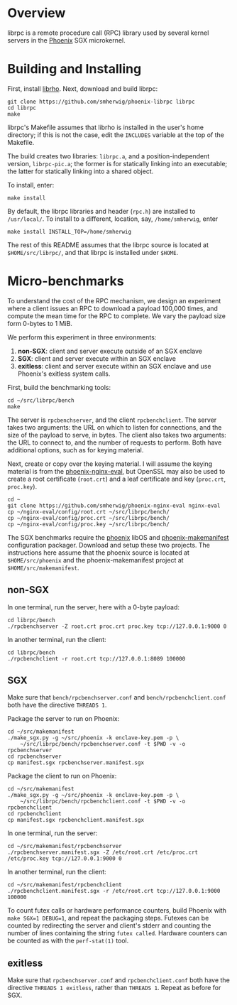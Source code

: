 Overview 
========

librpc is a remote procedure call (RPC) library used by several kernel servers
in the [Phoenix](https://github.com/smherwig/phoenix) SGX microkernel.


Building and Installing
=======================

First, install [librho](https://github.com/smherwig/librho).
Next, download and build librpc:

```
git clone https://github.com/smherwig/phoenix-librpc librpc
cd librpc
make
```

librpc's Makefile assumes that librho is installed in the user's home
directory; if this is not the case, edit the `INCLUDES` variable at the top of
the Makefile.

The build creates two libraries: `librpc.a`, and a position-independent
version, `librpc-pic.a`; the former is for statically linking into an
executable; the latter for statically linking into a shared object.


To install, enter:

```
make install
```

By default, the librpc libraries and header (`rpc.h`) are installed to `/usr/local/`.
To install to a different, location, say, `/home/smherwig`, enter

```
make install INSTALL_TOP=/home/smherwig
```

The rest of this README assumes that the librpc source is located at
`$HOME/src/librpc/`, and that librpc is installed under `$HOME`.


Micro-benchmarks
================

To understand the cost of the RPC mechanism, we design an experiment where a
client issues an RPC to download a payload 100,000 times, and compute the mean
time for the RPC to complete.  We vary the payload size form 0-bytes to 1 MiB.

We perform this experiment in three environments:
1. **non-SGX**: client and server execute outside of an SGX enclave
2. **SGX**: client and server execute within an SGX enclave
3. **exitless**: client and server execute within an SGX enclave and use Phoenix's exitless system calls. 


First, build the benchmarking tools:

```
cd ~/src/librpc/bench
make
```

The server is `rpcbenchserver`, and the client `rpcbenchclient`.
The server takes two arguments: the URL on which to listen for connections, and
the size of the payload to serve, in bytes.  The client also takes two
arguments: the URL to connect to, and the number of requests to perform.  Both
have additional options, such as for keying material.

Next, create or copy over the keying material.  I will assume the keying
material is from the
[phoenix-nginx-eval](https://github.com/smherwig/phoenix-nginx-eval), but
OpenSSL may also be used to create a root certificate (`root.crt`) and a leaf
certificate and key (`proc.crt`, `proc.key`).

```
cd ~
git clone https://github.com/smherwig/phoenix-nginx-eval nginx-eval
cp ~/nginx-eval/config/root.crt ~/src/librpc/bench/
cp ~/nginx-eval/config/proc.crt ~/src/librpc/bench/
cp ~/nginx-eval/config/proc.key ~/src/librpc/bench/
```


The SGX benchmarks require the [phoenix](https://github.com/smherwig/phoenix)
libOS and
[phoenix-makemanifest](https://github.com/smherwig/phoenix-makemanifest)
configuration packager. Download and setup these two projects.  The
instructions here assume that the phoenix source is located at `$HOME/src/phoenix`
and the phoenix-makemanifest project at `$HOME/src/makemanifest`.


non-SGX
-------

In one terminal, run the server, here with a 0-byte payload:

```
cd librpc/bench
./rpcbenchserver -Z root.crt proc.crt proc.key tcp://127.0.0.1:9000 0
```

In another terminal, run the client:

```
cd librpc/bench
./rpcbenchclient -r root.crt tcp://127.0.0.1:8089 100000
```


SGX
---

Make sure that `bench/rpcbenchserver.conf` and `bench/rpcbenchclient.conf` both
have the directive `THREADS 1`.  


Package the server to run on Phoenix:

```
cd ~/src/makemanifest
./make_sgx.py -g ~/src/phoenix -k enclave-key.pem -p \
    ~/src/librpc/bench/rpcbenchserver.conf -t $PWD -v -o rpcbenchserver
cd rpcbenchserver
cp manifest.sgx rpcbenchserver.manifest.sgx
```


Package the client to run on Phoenix:

```
cd ~/src/makemanifest
./make_sgx.py -g ~/src/phoenix -k enclave-key.pem -p \
    ~/src/librpc/bench/rpcbenchclient.conf -t $PWD -v -o rpcbenchclient
cd rpcbenchclient
cp manifest.sgx rpcbenchclient.manifest.sgx
```

In one terminal, run the server:

```
cd ~/src/makemanifest/rpcbenchserver
./rpcbenchserver.manifest.sgx -Z /etc/root.crt /etc/proc.crt /etc/proc.key tcp://127.0.0.1:9000 0
```

In another terminal, run the client:

```
cd ~/src/makemanifest/rpcbenchclient
./rpcbenchclient.manifest.sgx -r /etc/root.crt tcp://127.0.0.1:9000 100000
```


To count futex calls or hardware performance
counters, build Phoenix with `make SGX=1 DEBUG=1`, and repeat the packaging
steps.  Futexes can be counted by redirecting the server and client's stderr
and counting the number of lines containing the string `futex called`.
Hardware counters can be counted as with the `perf-stat(1)` tool.


exitless
--------

Make sure that `rpcbenchserver.conf` and `rpcbenchclient.conf` both have the
directive `THREADS 1 exitless`, rather than `THREADS 1`.  Repeat as before for
SGX.


